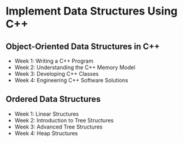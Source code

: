# Implement Data Structures Using C++

## Object-Oriented Data Structures in C++

- Week 1: Writing a C++ Program
- Week 2: Understanding the C++ Memory Model
- Week 3: Developing C++ Classes
- Week 4: Engineering C++ Software Solutions

## Ordered Data Structures

- Week 1: Linear Structures
- Week 2: Introduction to Tree Structures
- Week 3: Advanced Tree Structures
- Week 4: Heap Structures